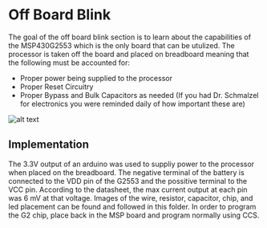 # Off Board Blink

The goal of the off board blink section is to learn about the capabilities of the MSP430G2553 which is the only board that can be utulized. The processor is taken off the board and placed on breadboard meaning that the following must be accounted for:
* Proper power being supplied to the processor
* Proper Reset Circuitry 
* Proper Bypass and Bulk Capacitors as needed (If you had Dr. Schmalzel for electronics you were reminded daily of how important these are)

![alt text](https://imgur.com/a/LmIWD)

## Implementation
The 3.3V output of an arduino was used to suppliy power to the processor when placed on the breadboard. The negative terminal of the battery is connected to the VDD pin of the G2553 and the possitive terminal to the VCC pin. According to the datasheet, the max current output at each pin was 6 mV at that voltage. Images of the wire, resistor, capacitor, chip, and led placement can be found and followed in this folder. In order to program the G2 chip, place back in the MSP board and program normally using CCS.

